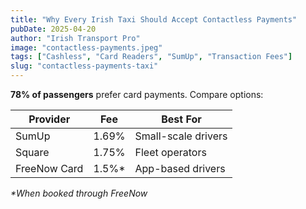 ```yaml
---
title: "Why Every Irish Taxi Should Accept Contactless Payments"
pubDate: 2025-04-20
author: "Irish Transport Pro"
image: "contactless-payments.jpeg"
tags: ["Cashless", "Card Readers", "SumUp", "Transaction Fees"]
slug: "contactless-payments-taxi"
---
```


**78% of passengers** prefer card payments. Compare options:

| **Provider** | **Fee** | **Best For**        |
| ------------ | ------- | ------------------- |
| SumUp        | 1.69%   | Small-scale drivers |
| Square       | 1.75%   | Fleet operators     |
| FreeNow Card | 1.5%\*  | App-based drivers   |

_\*When booked through FreeNow_

